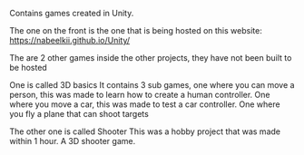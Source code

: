 Contains games created in Unity.

The one on the front is the one that is being hosted on this website: https://nabeelkii.github.io/Unity/

The are 2 other games inside the other projects, they have not been built to be hosted

One is called 3D basics
It contains 3 sub games, one where you can move a person, this was made to learn how to create a human controller.
One where you move a car, this was made to test a car controller.
One where you fly a plane that can shoot targets

The other one is called Shooter
This was a hobby project that was made within 1 hour. A 3D shooter game.
